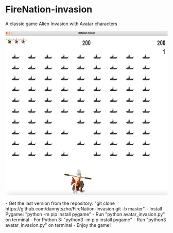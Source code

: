 # FireNation-invasion
A classic game Alien Invasion with Avatar characters
<p align="center">
  <img src="https://raw.githubusercontent.com/dannytszho/FireNation-invasion/main/images/gameplay.jpg" height="512px" width="800px">
</p>
- Get the last version from the repository: "git clone https://github.com/dannytszho/FireNation-invasion.git -b master"
- Install Pygame: "python -m pip install pygame"
- Run "python avatar_invasion.py" on terminal
  - For Python 3: "python3 -m pip install pygame" 
  - Run "python3 avatar_invasion.py" on terminal
- Enjoy the game!
